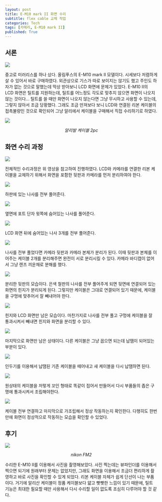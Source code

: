 ```yaml
---
layout: post
title: E-M10 mark II 화면 수리
subtitle: flex cable 교체 작업
categories: Tech
tags: [카메라, E-M10 mark II]
published: True
---
```


## 서론

![](https://youtu.be/FqXUqvoAd1s)

중고로 미러리스를 하나 샀다. 올림푸스의 E-M10 mark II 모델이다. 시세보다 저렴하게 살 수 있어서 바로 구매하였다. 외관상으로 기스가 따로 보이지는 않기도 했고 주인도 하자가 없는 것으로 말했는데 막상 받아보니 LCD 화면에 문제가 있었다. E-M10 II의 LCD 화면은 틸트를 지원하는데, 틸트를 어느정도 각도로 맞추지 않으면 화면이 나오지 않는 것이다... 틸트를 쓸 때만 화면이 나오지 않는다면 그냥 무시하고 사용할 수 있는데, 그렇지 않아서 조금 당황했다. 그래도 조금 만져보다 보니 LCD와 연결된 리본 케이블의 접촉불량인 것으로 확인되어 그냥 알리에서 케이블을 구매해서 직접 수리하기로 하였다.

![](https://dsm01pap005files.storage.live.com/y4m4KfgNod__p3leOFdRD7puhzdxOIlxEeqdaE_4t5xCq7zBUYbP8BUsFGeBuAAnMztHDD_ftexUljLfv9UIF6NQxiLPEKZLAwRC75jBCT3BSKafLD80wFjBBgIKdS2B0bUuu1_gjozlwnpoyHreeAj2EMeog0VcE0ffpKM-HrhKOchn-wswvWIoEkwOZvNKaUC?width=660&height=660&cropmode=none)
*<center>알리발 케이블 2pc</center>*

## 화면 수리 과정

![](https://youtu.be/vO3kgDNdyN4)

전체적인 수리과정은 위 영상을 참고하여 진행하였다. LCD와 카메라를 연결한 리본 케이블을 교체하기 위해서 화면을 포함한 뒷판과 카메라를 먼저 분리하여야 한다.


![](https://dsm01pap005files.storage.live.com/y4mof48S8XYyoo-fag7yCaDbQtFB1Et7ByUS8YO4xpgJNrVX-pOmRxBZa7xqSx4zhr6pJ4VsPLpydlbLJ4N7whnTele3GNXlEYU46DRDYUZzZMoaKKodJa9TN3mignBlJZ7So9hwMweiD-vXoWxk2gOfb3jc_68dy49rbhtODIF6TYBPhLSx3iiqVV_elJw7Ige?width=660&height=660&cropmode=none)

하판에 있는 나사를 전부 풀어준다.

![](https://dsm01pap005files.storage.live.com/y4mqGlY_bT3-XOG2cvzG8olsNpXCI2NRmKxLq0FR3OXp1hZkLxqHKQAkZgkwSvcdDU0jByZDss__7uc48fh4GP8EHh8skm1JYvQA3L9Hfe1E_a-c269JL3cHy1HIhBdM67TYmZt0KC-DVgeA2DumOBf2haQKkCwrhsr2D3UZEX1aIAYX52S26PklxUi0CXb65FR?width=660&height=660&cropmode=none)

옆면에 포트 단자 윗쪽에 숨어있는 나사를 풀어준다.

![](https://dsm01pap005files.storage.live.com/y4mF-4ijG-tlGoifaLKXQM2Y5YT867Vb1pffWxmsojcfqnq7OKGnbJJR7QNxnWu3p7JwSkrz06DjcUgHURuXnbIrx68PfD89EaQhOn9yF-vb7lB8vdcY6ldFqCuzzpGYOUBWRGIsoe87ijgrLugmN3xkuEAl_k1Nz78VlQUooxxj_VMlQszIwtTE4sAbm1KQF3n?width=660&height=660&cropmode=none)

LCD 화면 뒤에 숨어있는 나사 3개를 전부 풀어준다.

![](https://dsm01pap005files.storage.live.com/y4mcuyVlJOPBv0WqBtA3fubEUj9SLbSum2j_TzR5tx4zOIubHQ8KGpv8Nqa12MAAFSWt1y7mYXAQ5ohh2VovC6fwFtiCPyjThCfezNTD1tPlyqnoKhQmLq_9BISH5XC88tpaE4PgHoLssYEk6JWUk4lItYI7YBnCKbcp4320K-wmSiSMA7ORAtr8L7gI2QCK2bH?width=660&height=660&cropmode=none)

나사를 전부 풀었다면 카메라 뒷판과 카메라 본체가 분리가 된다. 이때 뒷판과 본체를 이어주는 케이블 2개를 분리해주면 완전이 서로 분리시킬 수 있다. 카메라 바디캡이 없어서 그냥 렌즈 끼운채로 분해를 했다.

![](https://dsm01pap005files.storage.live.com/y4mcH3ewdBlAkftwFzKhsbAbAU6iX1lBJ5_CHf0ZmKv_4xnAjQlmezgKuKPFbiORSXrq6KIHzn541CBJMjeOeQHALKmv5y_spdlrf_1CpvDJyeqs4vyeWQ4twfOt-2bKErrV_PrOQgqUpZR1QiIeaegkgh7P0HpEDJ5xiiwbJfX2DeBsFSiWoYsNwAhK2KW8hFP?width=660&height=660&cropmode=none)

분리한 뒷판의 모습이다. 은색 철판의 나사를 전부 풀어주게 되면 뒷면에 연결되어 있는 화면의 힌지가 분리되게 된다. 그렇지만 케이블은 그대로 연결되어 있기 때문에, 케이블을 구멍에 맞추어서 잘 빼내어야 한다.

![](https://dsm01pap005files.storage.live.com/y4mLk_FRO9Qf1l1Q5ty1vNJ2qCOPyiJR5WumMI6FrrAjcy2Kz0LSwlOpL3rtsVu5cqZ9_fqFHf3IMbTp9IFg_bsW6X04r6EJqMIOgKsMf90NZG7EEf8dtQvrr5fgixtqbnPrK5923UzX0jRaAtMCxRcjuEECyY1nzLiqOEV0sab5O1Fkdi7PnqSXIZIPl89zbwc?width=660&height=660&cropmode=none)

힌지와 LCD 화면만 남은 모습이다. 마찬가지로 나사를 전부 풀고 구멍에 케이블을 잘 통과시켜서 빼내면 힌지와 화면을 분리할 수 있다.

![](https://dsm01pap005files.storage.live.com/y4mPQkATbdL8-HtvbsUXu4yLNtk7G-sLV3BvdcO1cDDLQbuCuuF9WYGngGJtkqkCCYJTQaMF17WIIl3PzlqaD23B8WA89X9olmJPiOgfYjYpPLGp-WtayXkUGz_QEiGyQw0GbPf8PPZepid9uNU3IfPIUKiBlMhFGsT8IdqkUjzgrA94GGW1PVRIiwLw-yF6KEG?width=660&height=660&cropmode=none)

마지막으로 화면만 남은 상태이다. 다른 케이블은 그냥 꼽으면 되는데 납땜이 되어있는 부분이 있다.

![](https://dsm01pap005files.storage.live.com/y4mw9RfHaQ43qIGJeLEtApfpIPbzoTBKpEJUV10Zu58Kugdgy0yWLNmhR_-1UJj9Koe61yFTV1yHOAwjh14BFnR548OMjQe2k_XH52zsgqjjFQDZ9_TbcILNizntHhA-pkbXOvss9la8d5XAbC5nnFc1MKFdwyBLN1WEu8ZFSt_fpOSvB3CM9VZoyvMACVvVefL?width=660&height=660&cropmode=none)

인두기를 이용해서 납땜된 기존 케이블을 떼어내고 새 케이블을 다시 납땜하면 된다.

![](https://dsm01pap005files.storage.live.com/y4mb0MoKvGZ7owGQTdaShUqyHIZXkoaVIzE1lZJvmJj3FPydRkYXlBwmTWUBm7sp3H2juyB8XhV2Jfty1LDpnPEOVZd6NGPMXt3Cg1G1qIDGaV46NmcFGbLr6f-W5gRKw4heOpbbHSo6YvmFICH_Cps_OGdBinoL8tC49IdSUwysNz4En4yB31OHKW0dyHAT0CQ?width=660&height=660&cropmode=none)

원상태의 케이블을 저렇게 꼬인 형태로 똑같이 접어서 만들어서 다시 부품들의 좁은 구명에 통과시켜서 조립해야한다.

![](https://dsm01pap005files.storage.live.com/y4mOzkg6Eba9doYrhKv4txkrIi4ZGtasNN03Ydm8sWHgQ7dBcyq0L2fd6cuuoPc_bmYPuvRBpeLu3CnLiIkO9NZcASanz2W8PS1aFcvZXOeVaeQ5t3Jz8uRZRgjvr0oUGmgHBU0vsCjlcbqLoVZ1M1MaJ1B5PwC0ooq_ffgCwyZpNx_w6LMOaytnmOYFgGWtEv1?width=660&height=660&cropmode=none)

케이블 전부 연결하고 마지막으로 가조립해서 정상 작동하는지 확인한다. 다행히도 한번만에 화면이 정상적으로 작동하는 모습을 확인할 수 있었다.

## 후기

![](https://dsm01pap005files.storage.live.com/y4mPdZKY8sZKDn3TrDnNBhCA9hEFb9GmqBmwoQhkhc9OmIZyKiDjhCoT315mIa1n6lQJMJWV9YmYmgvVemNGex976GahAZviwhe79PRap_zgjhXgpx_ebI89tjmbH3-uhIiN5t_CF3p1C5inchSv4OeNic2eJ0iuRfXKrs-0slitvvRCp3pgzXcYUpGMvdcZM5y?width=1024&height=768&cropmode=none)
*<center>nikon FM2</center>*

수리한 E-M10 II를 이용해서 사진을 촬영해보았다. 사진 찍는데는 뷰파인더를 이용해서 찍으면 되기에 원래부터 문제는 없었지만, 그래도 화면을 이용해서 조금더 편리하게 촬영하고 바로 사진을 확인할 수 있게 되었다. 리본 케이블 자체가 쉽게 단선이 나는 부품이다. 거기에 알리산 케이블이 정품 케이블보다 얇고 빳빳한 느낌이 있기 때문에, 틸트 기능은 최대한 필요할 때만 사용해서 다시 수리할 일이 없도록 조심히 다루어야 할 것 같다.
